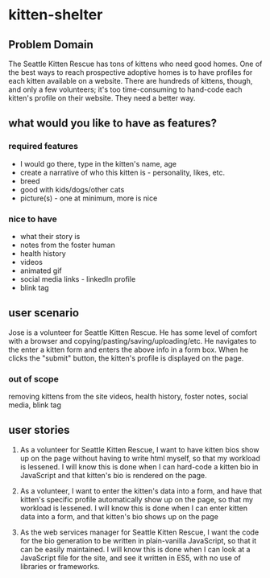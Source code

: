 # kitten-shelter

## Problem Domain

The Seattle Kitten Rescue has tons of kittens who need good homes. One of the best ways to reach prospective adoptive homes is to have profiles for each kitten available on a website. There are hundreds of kittens, though, and only a few volunteers; it's too time-consuming to hand-code each kitten's profile on their website. They need a better way.

## what would you like to have as features?

### required features

- I would go there, type in the kitten's name, age
- create a narrative of who this kitten is - personality, likes, etc.
- breed
- good with kids/dogs/other cats
- picture(s) - one at minimum, more is nice

### nice to have

- what their story is
- notes from the foster human
- health history
- videos
- animated gif
- social media links - linkedIn profile
- blink tag

## user scenario

Jose is a volunteer for Seattle Kitten Rescue. He has some level of comfort with a browser and copying/pasting/saving/uploading/etc. He navigates to the enter a kitten form and enters the above info in a form box. When he clicks the "submit" button, the kitten's profile is displayed on the page.

### out of scope

removing kittens from the site
videos, health history, foster notes, social media, blink tag

## user stories

1. As a volunteer for Seattle Kitten Rescue, I want to have kitten bios show up on the page without having to write html myself, so that my workload is lessened. I will know this is done when I can hard-code a kitten bio in JavaScript and that kitten's bio is rendered on the page.

1. As a volunteer, I want to enter the kitten's data into a form, and have that kitten's specific profile automatically show up on the page, so that my workload is lessened. I will know this is done when I can enter kitten data into a form, and that kitten's bio shows up on the page

1. As the web services manager for Seattle Kitten Rescue, I want the code for the bio generation to be written in plain-vanilla JavaScript, so that it can be easily maintained. I will know this is done when I can look at a JavaScript file for the site, and see it written in ES5, with no use of libraries or frameworks.
